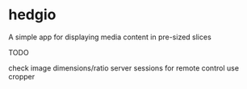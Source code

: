 hedgio
======

A simple app for displaying media content in pre-sized slices


TODO

check image dimensions/ratio
server sessions for remote control
use cropper 
